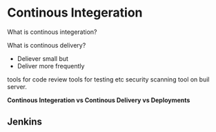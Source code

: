 # Continous Integeration

What is continous integeration?

What is continous delivery?


* Deliever small but 
* Deliver more frequently

tools for code review
tools for testing etc
security scanning tool on buil server.

**Continous Integeration vs Continous Delivery vs Deployments**

## Jenkins

 